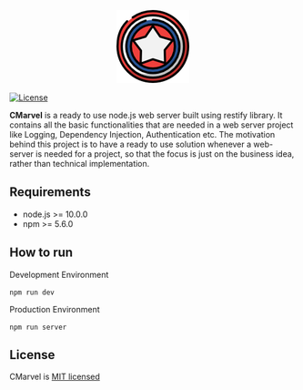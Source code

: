 <p align="center">
  <img src="https://raw.githubusercontent.com/sahilthakral23/cmarvel/master/extra/resources/cmarvel_logo.png"  alt="CMarvel">
</p> 

[![License](https://img.shields.io/github/license/sahilthakral23/cmarvel?style=flat-square)](https://img.shields.io/github/license/sahilthakral23/cmarvel?style=flat-square)

**CMarvel** is a ready to use node.js web server built using restify library. It contains all the basic functionalities that are needed in a web server project like Logging, Dependency Injection, Authentication etc. The motivation behind this project is to have a ready to use solution whenever a web-server is needed for a project, so that the focus is just on the business idea, rather than technical implementation.

## Requirements

 - node.js >= 10.0.0
 - npm >= 5.6.0

## How to run

Development Environment

    npm run dev

Production Environment

    npm run server

## License

CMarvel is [MIT licensed]([https://github.com/sahilthakral23/cmarvel/blob/master/LICENSE](https://github.com/sahilthakral23/cmarvel/blob/master/LICENSE))
